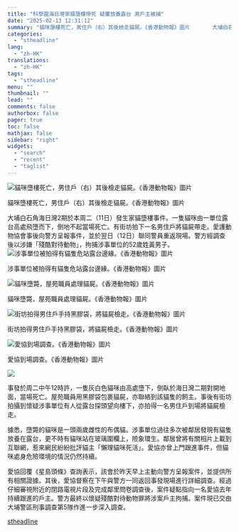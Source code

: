 ```yaml
---
title: "科學園海日灣家貓墮樓慘死 疑屢放養露台 男戶主被捕"
date: "2025-02-13 12:31:12"
summary: "貓咪墮樓死亡，男住戶（右）其後檢走貓屍。《香港動物報》圖片       大埔白石角海日灣2期..."
categories:
  - "stheadline"
lang:
  - "zh-HK"
translations:
  - "zh-HK"
tags:
  - "stheadline"
menu: ""
thumbnail: ""
lead: ""
comments: false
authorbox: false
pager: true
toc: false
mathjax: false
sidebar: "right"
widgets:
  - "search"
  - "recent"
  - "taglist"
---
```


![貓咪墮樓死亡，男住戶（右）其後檢走貓屍。《香港動物報》圖片](https://image.stheadline.com/f/680p0/0x0/100/none/adff1e86f82657f964a3bb2609a587cf/stheadline/inewsmedia/20250213/_2025021312234429144.jpg)

貓咪墮樓死亡，男住戶（右）其後檢走貓屍。《香港動物報》圖片




大埔白石角海日灣2期於本周二（11日）發生家貓墮樓事件。一隻貓咪由一單位露台高處飛墮而下，倒地不起當場死亡。有街坊拍下一名男住戶將貓屍帶走。愛護動物協會事後向警方呈報事件，並於翌日（12日）聯同警員重返現場。警方經調查後以涉嫌「殘酷對待動物」，拘捕涉事單位的52歲姓黃男子。
 ![涉事單位被拍得有貓隻危站露台邊緣。《香港動物報》圖片](https://image.hkhl.hk/f/1024p0/0x0/100/none/40da253fb38587a7a54fc1c71e48f382/2025-02/2_12.jpeg)


涉事單位被拍得有貓隻危站露台邊緣。《香港動物報》圖片



 ![貓咪墮斃，屋苑職員處理貓屍。《香港動物報》圖片](https://image.hkhl.hk/f/1024p0/0x0/100/none/480273bfcf9e37e1f7ef45d47f1354f2/2025-02/1_0_5.jpeg)


貓咪墮斃，屋苑職員處理貓屍。《香港動物報》圖片



 ![街坊拍得男住戶手持黑膠袋，將貓屍檢走。《香港動物報》圖片](https://image.hkhl.hk/f/1024p0/0x0/100/none/f6cbfa3bb2cad3570ec5fb02f3c8307d/2025-02/5_0_3.jpeg)


街坊拍得男住戶手持黑膠袋，將貓屍檢走。《香港動物報》圖片



 ![愛協到場調查。《香港動物報》圖片](https://image.hkhl.hk/f/1024p0/0x0/100/none/db3330178534f004737865007e6c2d0f/2025-02/3_12.jpeg)


愛協到場調查。《香港動物報》圖片



 ![](https://image.hkhl.hk/f/1024p0/0x0/100/none/308ead692b8f2c0880cec0d3f576d429/2025-02/4_0_2.jpeg)





事發於周二中午12時許，一隻灰白色貓咪由高處墮下，倒臥於海日灣二期對開地面，當場死亡。屋苑職員用黑膠袋包裹貓屍，亦聯絡到該貓隻的飼主。事後有街坊拍攝到懷疑涉事單位有人從露台探頭望向樓下，亦拍得一名男住戶到場將貓屍檢走。

據悉，墮斃的貓咪是一頭兩歲雌性的布偶貓。涉事單位過往多次被鄰居發現有貓隻放養在露台，更不時有貓咪站在玻璃圍欄上，險象環生。鄰居曾將有關相片上載到互聯網，惹來網民紛紛批評貓主「懶理貓咪死活」。愛協亦曾上門跟進事件，但貓咪處身危險環境的情況仍然持續。

愛協回覆《星島頭條》查詢表示，該會於昨天早上主動向警方呈報案件，並提供所有相關證據。其後，愛協督察在下午與警方一同返回事發現場進行詳細調查。經過仔細審視附近的閉路電視片段及完成鄰里問卷調查後，案件疑點指向一名愛協去年持續跟進的戶主。警方最終以懷疑殘酷對待動物罪將涉案戶主拘捕。案件現已交由大埔警區刑事調查第5隊作進一步深入調查。

[stheadline](https://std.stheadline.com/realtime/article/2052527/即時-港聞-科學園海日灣家貓墮樓慘死-疑屢放養露台-男戶主被捕)
